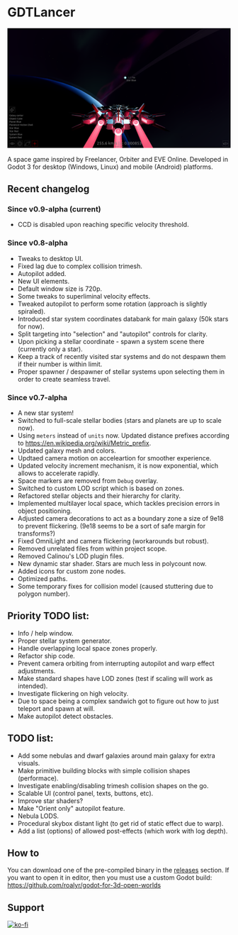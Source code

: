 # GDTLancer
![Progress][Progress]

A space game inspired by Freelancer, Orbiter and EVE Online. 
Developed in Godot 3 for desktop (Windows, Linux) and mobile (Android) platforms.

[Progress]: Doc/Images/Progress.png "Progress"

## Recent changelog
### Since v0.9-alpha (current)
- CCD is disabled upon reaching specific velocity threshold.

### Since v0.8-alpha
- Tweaks to desktop UI.
- Fixed lag due to complex collision trimesh.
- Autopilot added.
- New UI elements.
- Default window size is 720p.
- Some tweaks to superliminal velocity effects.
- Tweaked autopilot to perform some rotation (approach is slightly spiraled).
- Introduced star system coordinates databank for main galaxy (50k stars for now).
- Split targeting into "selection" and "autopilot" controls for clarity.
- Upon picking a stellar coordinate - spawn a system scene there (currently only a star).
- Keep a track of recently visited star systems and do not despawn them if their number is within limit.
- Proper spawner / despawner of stellar systems upon selecting them in order to create seamless travel.

### Since v0.7-alpha
- A new star system!
- Switched to full-scale stellar bodies (stars and planets are up to scale now).
- Using `meters` instead of `units` now. Updated distance prefixes according to 
https://en.wikipedia.org/wiki/Metric_prefix.
- Updated galaxy mesh and colors.
- Updtaed camera motion on acceleartion for smoother experience.
- Updated velocity increment mechanism, it is now exponential, which allows to 
accelerate rapidly.
- Space markers are removed from `Debug` overlay.
- Switched to custom LOD script which is based on zones.
- Refactored stellar objects and their hierarchy for clarity.
- Implemented multilayer local space, which tackles precision errors in object positioning.
- Adjusted camera decorations to act as a boundary zone a size of 9e18 to prevent flickering.
(9e18 seems to be a sort of safe margin for transforms?)
- Fixed OmniLight and camera flickering (workarounds but robust).
- Removed unrelated files from within project scope.
- Removed Calinou's LOD plugin files.
- New dynamic star shader. Stars are much less in polycount now.
- Added icons for custom zone nodes.
- Optimized paths.
- Some temporary fixes for collision model (caused stuttering due to polygon number).

## Priority TODO list:
- Info / help window.
- Proper stellar system generator.
- Handle overlapping local space zones properly.
- Refactor ship code.
- Prevent camera orbiting from interrupting autopilot and warp effect adjustments.
- Make standard shapes have LOD zones (test if scaling will work as intended).
- Investigate flickering on high velocity.
- Due to space being a complex sandwich got to figure out how to just teleport and spawn at will.
- Make autopilot detect obstacles.

## TODO list:
- Add some nebulas and dwarf galaxies around main galaxy for extra visuals.
- Make primitive building blocks with simple collision shapes (performace).
- Investigate enabling/disabling trimesh collision shapes on the go.
- Scalable UI (control panel, texts, buttons, etc).
- Improve star shaders?
- Make "Orient only" autopilot feature.
- Nebula LODS.
- Procedural skybox distant light (to get rid of static effect due to warp).
- Add a list (options) of allowed post-effects (which work with log depth).

## How to
You can download one of the pre-compiled binary in the [releases](https://github.com/roalyr/GDTLancer/releases) section.
If you want to open it in editor, then you must use a custom Godot build: https://github.com/roalyr/godot-for-3d-open-worlds


## Support
[![ko-fi](https://ko-fi.com/img/githubbutton_sm.svg)](https://ko-fi.com/U7U0BNQX5)
